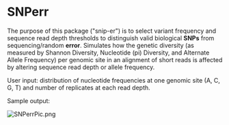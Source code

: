 # SNPerr

The purpose of this package ("snip-er") is to select variant frequency and sequence read depth thresholds to distinguish valid biological **SNPs** from sequencing/random **error**. Simulates how the genetic diversity (as measured by Shannon Diversity, Nucleotide (pi) Diversity, and Alternate Allele Frequency) per genomic site in an alignment of short reads is affected by altering sequence read depth or allele frequency.

User input: distribution of nucleotide frequencies at one genomic site (A, C, G, T) and number of replicates at each read depth.

Sample output:

![SNPerrPic.png](/image/SNPerrPic.png)
